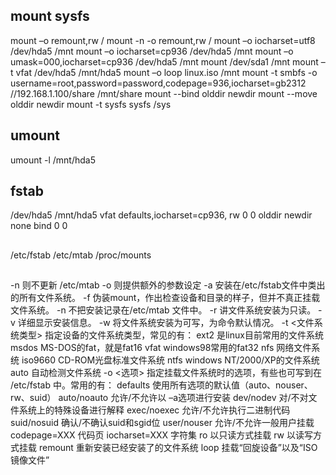 ## mount sysfs
mount –o remount,rw /
mount -n -o remount,rw /
mount –o iocharset=utf8 /dev/hda5 /mnt
mount –o iocharset=cp936 /dev/hda5 /mnt
mount –o umask=000,iocharset=cp936 /dev/hda5 /mnt
mount /dev/sda1 /mnt
mount –t vfat /dev/hda5 /mnt/hda5
mount –o loop linux.iso /mnt
mount -t smbfs -o username=root,password=password,codepage=936,iocharset=gb2312 //192.168.1.100/share /mnt/share
mount --bind olddir newdir
mount --move olddir newdir
mount -t sysfs sysfs /sys

## umount
umount -l /mnt/hda5

## fstab
/dev/hda5 /mnt/hda5 vfat defaults,iocharset=cp936, rw 0 0
olddir newdir none bind 0 0

##
/etc/fstab
/etc/mtab
/proc/mounts

##
-n 则不更新 /etc/mtab
-o 则提供额外的参数设定
-a 安装在/etc/fstab文件中类出的所有文件系统。
-f 伪装mount，作出检查设备和目录的样子，但并不真正挂载文件系统。
-n 不把安装记录在/etc/mtab 文件中。
-r 讲文件系统安装为只读。
-v 详细显示安装信息。
-w 将文件系统安装为可写，为命令默认情况。
-t <文件系统类型> 指定设备的文件系统类型，常见的有：
   ext2 是linux目前常用的文件系统
   msdos MS-DOS的fat，就是fat16
   vfat windows98常用的fat32
   nfs 网络文件系统
   iso9660 CD-ROM光盘标准文件系统
   ntfs windows NT/2000/XP的文件系统
   auto 自动检测文件系统
-o <选项> 指定挂载文件系统时的选项，有些也可写到在 /etc/fstab 中。常用的有：
   defaults 使用所有选项的默认值（auto、nouser、rw、suid）
   auto/noauto 允许/不允许以 –a选项进行安装
   dev/nodev 对/不对文件系统上的特殊设备进行解释
   exec/noexec 允许/不允许执行二进制代码
   suid/nosuid 确认/不确认suid和sgid位
   user/nouser 允许/不允许一般用户挂载
   codepage=XXX 代码页
   iocharset=XXX 字符集
   ro 以只读方式挂载
   rw 以读写方式挂载
   remount 重新安装已经安装了的文件系统
   loop 挂载“回旋设备”以及“ISO镜像文件”
